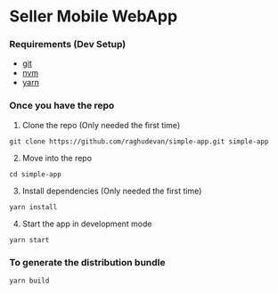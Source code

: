 # Seller Mobile WebApp

### Requirements (Dev Setup)

* [git](https://git-scm.com/book/en/v2/Getting-Started-Installing-Git)
* [nvm](https://github.com/creationix/nvm)
* [yarn](https://yarnpkg.com/lang/en/docs/install/#mac-stable)

### Once you have the repo

1. Clone the repo (Only needed the first time)

  ```
  git clone https://github.com/raghudevan/simple-app.git simple-app
  ```

2. Move into the repo

  ```
  cd simple-app
  ```

3. Install dependencies (Only needed the first time)

  ```
  yarn install
  ```

4. Start the app in development mode

  ```
  yarn start
  ```

### To generate the distribution bundle

  ```
  yarn build
  ```
